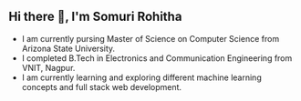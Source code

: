 ## Hi there 👋, I'm Somuri Rohitha
* I am currently pursing Master of Science on Computer Science from Arizona State University.
* I completed B.Tech in Electronics and Communication Engineering from VNIT, Nagpur.
* I am currently learning and exploring different machine learning concepts and full stack web development.


<!--
**Rohitha21032003/Rohitha21032003** is a ✨ _special_ ✨ repository because its `README.md` (this file) appears on your GitHub profile.

Here are some ideas to get you started:

- 🔭 I’m currently working on ...
- 🌱 I’m currently learning ...
- 👯 I’m looking to collaborate on ...
- 🤔 I’m looking for help with ...
- 💬 Ask me about ...
- 📫 How to reach me: ...
- 😄 Pronouns: ...
- ⚡ Fun fact: ...
-->
